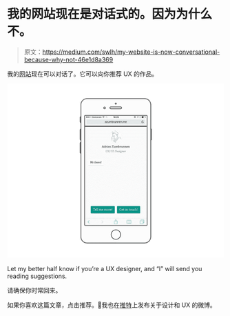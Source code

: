 # 我的网站现在是对话式的。因为为什么不。

> 原文：<https://medium.com/swlh/my-website-is-now-conversational-because-why-not-46e1d8a369>

我的[网站](http://azumbrunnen.me)现在可以对话了。它可以向你推荐 UX 的作品。

![](img/545ab557f9d90c3816e76e80e06dd9ae.png)

Let my better half know if you’re a UX designer, and “I” will send you reading suggestions.

请确保你时常回来。

如果你喜欢这篇文章，点击推荐。🤗我也在[推特](https://www.twitter.com/azumbrunnen_)上发布关于设计和 UX 的微博。